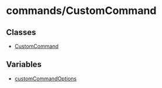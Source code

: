 # commands/CustomCommand

## Classes

- [CustomCommand](classes/CustomCommand.md)

## Variables

- [customCommandOptions](variables/customCommandOptions.md)

